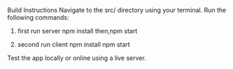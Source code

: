 Build Instructions
Navigate to the src/ directory using your terminal.
Run the following commands:
1) first run server
     npm install
     then,npm start

2) second run client
       npm install
       npm start
   
Test the app locally or online using a live server. 
